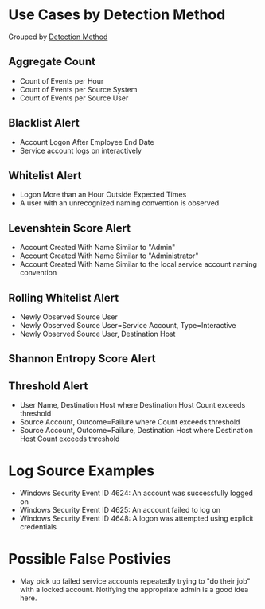 # Use Cases by Detection Method

Grouped by [Detection Method](/Detection-Methods.md)

## Aggregate Count
- Count of Events per Hour
- Count of Events per Source System
- Count of Events per Source User


## Blacklist Alert
- Account Logon After Employee End Date
- Service account logs on interactively


## Whitelist Alert
- Logon More than an Hour Outside Expected Times
- A user with an unrecognized naming convention is observed


## Levenshtein Score Alert
- Account Created With Name Similar to "Admin"
- Account Created With Name Similar to "Administrator"
- Account Created With Name Similar to the local service account naming convention


## Rolling Whitelist Alert
- Newly Observed Source User
- Newly Observed Source User=Service Account, Type=Interactive
- Newly Observed Source User, Destination Host


## Shannon Entropy Score Alert


## Threshold Alert
- User Name, Destination Host where Destination Host Count exceeds threshold
- Source Account, Outcome=Failure where Count exceeds threshold
- Source Account, Outcome=Failure, Destination Host where Destination Host Count exceeds threshold


# Log Source Examples
- Windows Security Event ID 4624: An account was successfully logged on
- Windows Security Event ID 4625: An account failed to log on
- Windows Security Event ID 4648: A logon was attempted using explicit credentials


# Possible False Postivies
- May pick up failed service accounts repeatedly trying to "do their job" with a locked account. Notifying the appropriate admin is a good idea here.